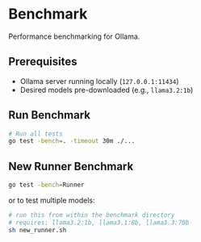 # Benchmark

Performance benchmarking for Ollama.

## Prerequisites
- Ollama server running locally (`127.0.0.1:11434`)
- Desired models pre-downloaded (e.g., `llama3.2:1b`)

## Run Benchmark
```bash
# Run all tests
go test -bench=. -timeout 30m ./...
```

## New Runner Benchmark
```bash
go test -bench=Runner
```

or to test multiple models:
```bash
# run this from within the benchmark directory
# requires: llama3.2:1b, llama3.1:8b, llama3.3:70b
sh new_runner.sh
```
